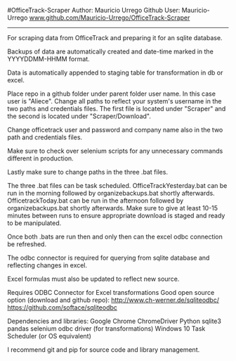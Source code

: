 #OfficeTrack-Scraper
Author: Mauricio Urrego
Github User: Mauricio-Urrego
www.github.com/Mauricio-Urrego/OfficeTrack-Scraper
_______________________________

For scraping data from OfficeTrack and preparing it for an sqlite database.

Backups of data are automatically created and date-time marked in the YYYYDDMM-HHMM format.

Data is automatically appended to staging table for transformation in db or excel.

Place repo in a github folder under parent folder user name. In this case user is "Aliece". Change all paths to reflect your system's username in the two paths and credentials files. The first file is located under "Scraper" and the second is located under "Scraper/Download".

Change officetrack user and password and company name also in the two path and credentials files.

Make sure to check over selenium scripts for any unnecessary commands different in production.

Lastly make sure to change paths in the three .bat files.

The three .bat files can be task scheduled. OfficeTrackYesterday.bat can be run in the morning followed by organizebackups.bat shortly afterwards. OfficetrackToday.bat can be run in the afternoon followed by organizebackups.bat shortly afterwards. Make sure to give at least 10-15 minutes between runs to ensure appropriate download is staged and ready to be manipulated.

Once both .bats are run then and only then can the excel odbc connection be refreshed.

The odbc connector is required for querying from sqlite database and reflecting changes in excel.

Excel formulas must also be updated to reflect new source.

Requires ODBC Connector for Excel transformations
Good open source option (download and github repo):
http://www.ch-werner.de/sqliteodbc/
https://github.com/softace/sqliteodbc

Dependencies and libraries:
Google Chrome
ChromeDriver
Python
sqlite3
pandas
selenium
odbc driver (for transformations)
Windows 10 Task Scheduler (or OS equivalent)

I recommend git and pip for source code and library management.
